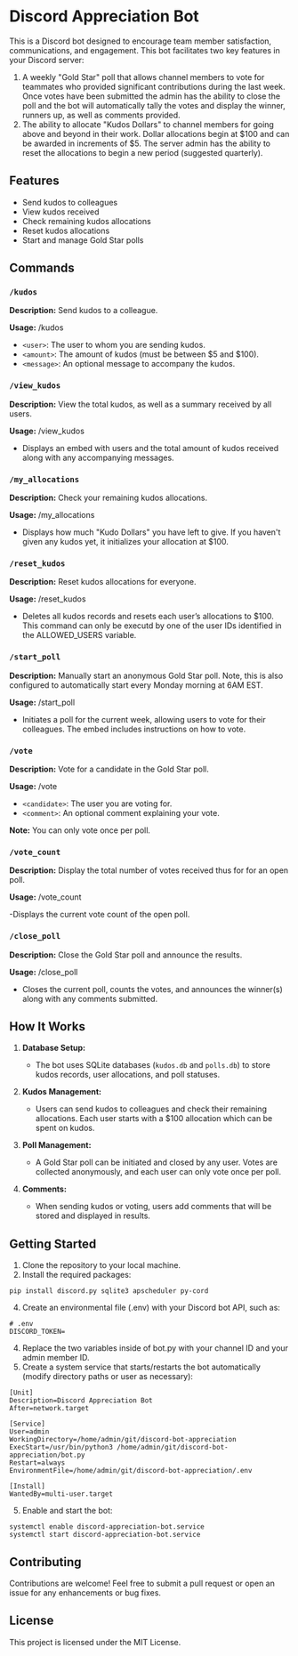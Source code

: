 # Discord Appreciation Bot

This is a Discord bot designed to encourage team member satisfaction, communications, and engagement. This bot facilitates two key features in your Discord server:
1) A weekly "Gold Star" poll that allows channel members to vote for teammates who provided significant contributions during the last week. Once votes have been submitted the admin has the ability to close the poll and the bot will automatically tally the votes and display the winner, runners up, as well as comments provided.
2) The ability to allocate "Kudos Dollars" to channel members for going above and beyond in their work. Dollar allocations begin at $100 and can be awarded in increments of $5. The server admin has the ability to reset the allocations to begin a new period (suggested quarterly). 

## Features

- Send kudos to colleagues
- View kudos received
- Check remaining kudos allocations
- Reset kudos allocations
- Start and manage Gold Star polls

## Commands

### `/kudos`
**Description:** Send kudos to a colleague.

**Usage:** 
/kudos <user> <amount> <message>

- `<user>`: The user to whom you are sending kudos.
- `<amount>`: The amount of kudos (must be between $5 and $100).
- `<message>`: An optional message to accompany the kudos.

### `/view_kudos`
**Description:** View the total kudos, as well as a summary received by all users.

**Usage:** 
/view_kudos

- Displays an embed with users and the total amount of kudos received along with any accompanying messages.

### `/my_allocations`
**Description:** Check your remaining kudos allocations.

**Usage:** 
/my_allocations

- Displays how much "Kudo Dollars" you have left to give. If you haven't given any kudos yet, it initializes your allocation at $100.

### `/reset_kudos`
**Description:** Reset kudos allocations for everyone.

**Usage:** 
/reset_kudos

- Deletes all kudos records and resets each user’s allocations to $100. This command can only be executd by one of the user IDs identified in the ALLOWED_USERS variable.

### `/start_poll`
**Description:** Manually start an anonymous Gold Star poll. Note, this is also configured to automatically start every Monday morning at 6AM EST.

**Usage:** 
/start_poll

- Initiates a poll for the current week, allowing users to vote for their colleagues. The embed includes instructions on how to vote.

### `/vote`
**Description:** Vote for a candidate in the Gold Star poll.

**Usage:** 
/vote <candidate> <comment>

- `<candidate>`: The user you are voting for.
- `<comment>`: An optional comment explaining your vote.

**Note:** You can only vote once per poll.

### `/vote_count`
**Description:** Display the total number of votes received thus for for an open poll.

**Usage:**
/vote_count

-Displays the current vote count of the open poll.

### `/close_poll`
**Description:** Close the Gold Star poll and announce the results.

**Usage:** 
/close_poll

- Closes the current poll, counts the votes, and announces the winner(s) along with any comments submitted.

## How It Works

1. **Database Setup:**
   - The bot uses SQLite databases (`kudos.db` and `polls.db`) to store kudos records, user allocations, and poll statuses.

2. **Kudos Management:**
   - Users can send kudos to colleagues and check their remaining allocations. Each user starts with a $100 allocation which can be spent on kudos.

3. **Poll Management:**
   - A Gold Star poll can be initiated and closed by any user. Votes are collected anonymously, and each user can only vote once per poll.

4. **Comments:**
   - When sending kudos or voting, users add comments that will be stored and displayed in results.

## Getting Started

1. Clone the repository to your local machine.
2. Install the required packages:
```
pip install discord.py sqlite3 apscheduler py-cord
```
4. Create an environmental file (.env) with your Discord bot API, such as:
```
# .env
DISCORD_TOKEN=
```
4. Replace the two variables inside of bot.py with your channel ID and your admin member ID.
5. Create a system service that starts/restarts the bot automatically (modify directory paths or user as necessary):
```
[Unit]
Description=Discord Appreciation Bot
After=network.target

[Service]
User=admin
WorkingDirectory=/home/admin/git/discord-bot-appreciation
ExecStart=/usr/bin/python3 /home/admin/git/discord-bot-appreciation/bot.py
Restart=always
EnvironmentFile=/home/admin/git/discord-bot-appreciation/.env

[Install]
WantedBy=multi-user.target
```
5. Enable and start the bot:
```
systemctl enable discord-appreciation-bot.service
systemctl start discord-appreciation-bot.service
```

## Contributing

Contributions are welcome! Feel free to submit a pull request or open an issue for any enhancements or bug fixes.

## License

This project is licensed under the MIT License.
